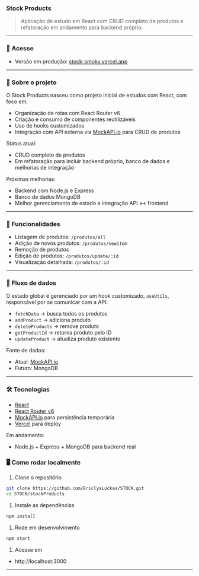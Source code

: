 ### Stock Products

> Aplicação de estudo em React com CRUD completo de produtos e refatoração em andamento para backend próprio.
> 

---

### 🔗 Acesse

- Versão em produção: [stock-smoky.vercel.app](http://stock-smoky.vercel.app)

---

### 🧩 Sobre o projeto

O Stock Products nasceu como projeto inicial de estudos com React, com foco em:

- Organização de rotas com React Router v6
- Criação e consumo de componentes reutilizáveis
- Uso de hooks customizados
- Integração com API externa via [MockAPI.io](http://MockAPI.io) para CRUD de produtos

Status atual:

- CRUD completo de produtos
- Em refatoração para incluir backend próprio, banco de dados e melhorias de integração

Próximas melhorias:

- Backend com Node.js e Express
- Banco de dados MongoDB
- Melhor gerenciamento de estado e integração API ↔ frontend

---

### 🚀 Funcionalidades

- Listagem de produtos: `/produtos/all`
- Adição de novos produtos: `/produtos/newitem`
- Remoção de produtos
- Edição de produtos: `/produtos/update/:id`
- Visualização detalhada: `/produtos/:id`

---

### 🔄 Fluxo de dados

O estado global é gerenciado por um hook customizado, `useUtils`, responsável por se comunicar com a API:

- `fetchData` → busca todos os produtos
- `addProduct` → adiciona produto
- `deleteProducts` → remove produto
- `getProductId` → retorna produto pelo ID
- `updateProduct` → atualiza produto existente

Fonte de dados:

- Atual: [MockAPI.io](http://MockAPI.io)
- Futuro: MongoDB

---

### 🛠️ Tecnologias

- [React](\https://react.dev/)
- [React Router v6](\https://reactrouter.com/en/main)
- [MockAPI.io](http://MockAPI.io) para persistência temporária
- [Vercel](\https://vercel.com/) para deploy

Em andamento:

- Node.js + Express + MongoDB para backend real



### 🖥️ Como rodar localmente

1. Clone o repositório

```bash
git clone https://github.com/EriclysLuckas/STOCK.git
cd STOCK/stockProducts
```

1. Instale as dependências

```bash
npm install

```

1. Rode em desenvolvimento

```bash
npm start

```

1. Acesse em
- http://localhost:3000

---
